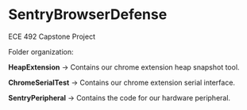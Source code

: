 # SentryBrowserDefense
ECE 492 Capstone Project

Folder organization:

**HeapExtension** -> Contains our chrome extension heap snapshot tool.

**ChromeSerialTest** -> Contains our chrome extension serial interface.

**SentryPeripheral** -> Contains the code for our hardware peripheral.

